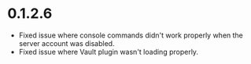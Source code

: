 # 0.1.2.6

- Fixed issue where console commands didn't work properly when the server account was disabled.
- Fixed issue where Vault plugin wasn't loading properly.